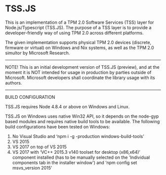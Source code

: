﻿# TSS.JS

This is an implementation of a TPM 2.0 Software Services (TSS) layer for Node.js/Typescript (TSS.JS). The purpose of a TSS layer is to provide a developer-friendly way of using TPM 2.0 across different platforms.

The given implementation supports physical TPM 2.0 devices (discrete, firmware or virtual) on Windows and Nix systems, as well as the TPM 2.0 simultor by Microsoft Research.

***

NOTE! This is an initial development version of TSS.JS (preview), and at the moment it is NOT intended for usage in production by parties outside of Microsoft. Microsoft developers shall coordinate the library usage with its authors.

***

BUILD CONFIGURATION

TSS.JS requires Node 4.8.4 or above on Windows and Linux.

TSS.JS on Windows uses native Win32 API, so it depends on the node-gyp based modules and requires native build tools to be available. The following build configurations have been tested on Windows:

1)	No Visual Studio and ‘npm i -g -production windows-build-tools’
2)	VS 2015
3)	VS 2017 on top of VS 2015
4)	VS 2017 with ‘VC++ 2015.3 v140 toolset for desktop (x86,x64)’ component installed (has to be manually selected on the 'Individual components tab in the installer window') and ‘npm config set msvs_version 2015’
